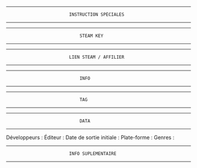 ********************************************************************************
							INSTRUCTION SPÉCIALES
********************************************************************************




********************************************************************************
								STEAM KEY
********************************************************************************




********************************************************************************
							LIEN STEAM / AFFILIER
********************************************************************************




********************************************************************************
								INFO								   
********************************************************************************




********************************************************************************
								TAG	
********************************************************************************




********************************************************************************
								DATA
********************************************************************************

Développeurs : 
Éditeur : 
Date de sortie initiale : 
Plate-forme : 
Genres : 




********************************************************************************
							INFO SUPLEMENTAIRE 
********************************************************************************


